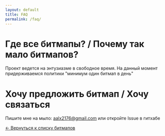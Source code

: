 ```yaml
---
layout: default
title: FAQ
permalink: /faq/
---
```


# Где все битмапы? / Почему так мало битмапов?

Проект ведется на энтузиазме в свободное время. На данный момент придерживаемся политики "минимум один битмап в день"


# Хочу предложить битмап / Хочу связаться

Пишите мне на мыло: aalx2176@gmail.com или откройте Issue в гитхабе


<p class="back-link"><a href="{{ '/' | relative_url }}">← Вернуться к списку битмапов</a></p>

